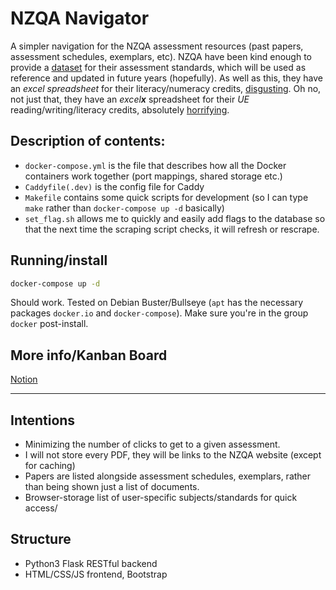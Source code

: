 # NZQA Navigator

A simpler navigation for the NZQA assessment resources (past papers, assessment schedules, exemplars, etc).
NZQA have been kind enough to provide a [dataset](https://catalogue.data.govt.nz/dataset/list-of-standards-by-category-2020) for their assessment standards, which will be used as reference and updated in future years (hopefully). As well as this, they have an _excel spreadsheet_ for their literacy/numeracy credits, [disgusting](https://www.nzqa.govt.nz/assets/qualifications-and-standards/qualifications/ncea/NCEA-subject-resources/Literacy-and-Numeracy/literacy-numeracy-assessment-standards-April-2019.xls). Oh no, not just that, they have an _excel**x**_ spreadsheet for their _UE_ reading/writing/literacy credits, absolutely [horrifying](https://www.nzqa.govt.nz/assets/qualifications-and-standards/Awards/University-Entrance/UE-Literacy-List/University-Entrance-Literacy-list-from-1-January-2020-1.xlsx).

## Description of contents:
- `docker-compose.yml` is the file that describes how all the Docker containers work together (port mappings, shared storage etc.)
- `Caddyfile(.dev)` is the config file for Caddy
- `Makefile` contains some quick scripts for development (so I can type `make` rather than `docker-compose up -d` basically)
- `set_flag.sh` allows me to quickly and easily add flags to the database so that the next time the scraping script checks, it will refresh or rescrape.

## Running/install
```bash
docker-compose up -d
```
Should work. Tested on Debian Buster/Bullseye (`apt` has the necessary packages `docker.io` and `docker-compose`). Make sure you're in the group `docker` post-install.

## More info/Kanban Board

[Notion](https://www.notion.so/Fast-access-NZQA-d4f21847f9174bc2954bd6a3e8205363)

---

## Intentions

- Minimizing the number of clicks to get to a given assessment.
- I will not store every PDF, they will be links to the NZQA website (except for caching)
- Papers are listed alongside assessment schedules, exemplars, rather than being shown just a list of documents.
- Browser-storage list of user-specific subjects/standards for quick access/

## Structure

- Python3 Flask RESTful backend
- HTML/CSS/JS frontend, Bootstrap

